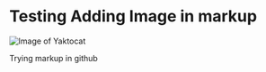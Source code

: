 # Testing Adding Image in markup
![Image of Yaktocat](https://octodex.github.com/images/yaktocat.png)

















Trying markup in github 

